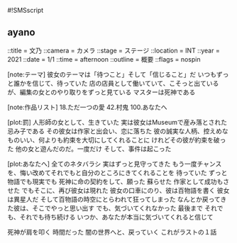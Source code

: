 #!SMSscript

## ayano

::title = 文乃
::camera = カメラ
::stage = ステージ
::location = INT
::year = 2021
::date = 1/1
::time = afternoon
::outline = 概要
::flags = nospin

[note:テーマ]
彼女のテーマは「待つこと」そして「信じること」だ
いつもずっと誰かを信じて、待っていた
店の店員として働いていて、こそっと出ているが、編集の女とのやり取りをずっと見ている
マスターは死神である

[note:作品リスト]
18.ただ一つの愛
42.村鬼
100.あなたへ



[plot:罰]
人形師の女として、生きていた
実は彼女はMuseumで産み落とされた忌み子である
その彼女は作家と出会い、恋に落ちた
彼の誠実な人柄、控えめなものいい、何よりも約束を大切にしてくれることに
けれどその彼が約束を破った
他の女と遊んだのだ。一度だけ
そして、事件は起こった

[plot:あなたへ]
全てのネタバラシ
実はずっと見守ってきた
もう一度チャンスを、悔い改めてそれでもと自分のところにきてくれることを
待っていた
ずっと
物語でも現実でも
死神に命の契約をして、願った
蘇らせた
作家として成功もさせた
でもそこに、再び彼女は現れた
彼女の口車にのり、彼は百物語を書く
彼女は異星人だ
そして百物語の時空にとらわれて狂ってしまった
なんとか戻ってきた彼は、そこでやっと思い出す
でも、気づいてくれなかった
最後まで
それでも、それでも待ち続ける
いつか、あなたが本当に気づいてくれると信じて

死神が肩を叩く
時間だった
闇の世界へと、戻っていく
これがラストの１話
